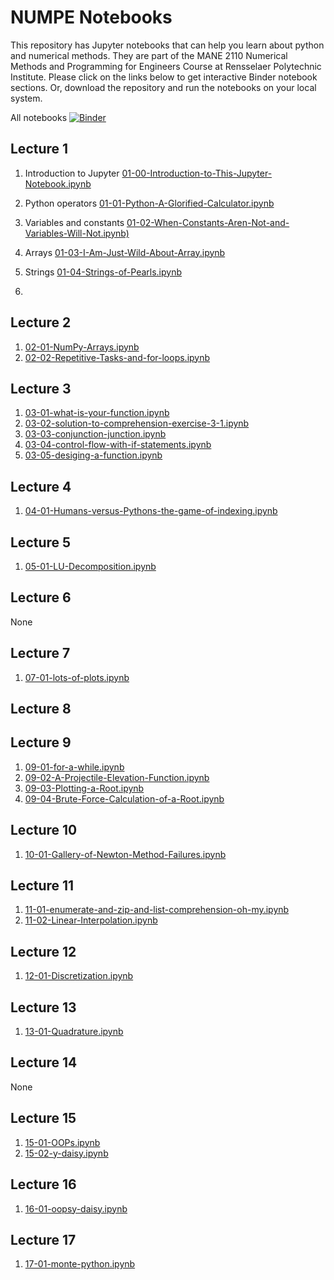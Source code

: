 # NUMPE Notebooks
This repository has Jupyter notebooks that can help you learn about python and numerical methods.
They are part of the MANE 2110 Numerical Methods and Programming for Engineers Course at Rensselaer Polytechnic Institute.
Please click on the links below to get interactive Binder notebook sections. Or, download the repository and run
the notebooks on your local system.

All notebooks [![Binder](https://mybinder.org/badge_logo.svg)](https://mybinder.org/v2/gh/RPI-NUMPE/jupyter-notebooks/HEAD)

## Lecture 1
1. Introduction to Jupyter [01-00-Introduction-to-This-Jupyter-Notebook.ipynb](https://mybinder.org/v2/gh/RPI-NUMPE/jupyter-notebooks/HEAD?labpath=01-00-Introduction-to-This-Jupyter-Notebook.ipynb)
2. Python operators [01-01-Python-A-Glorified-Calculator.ipynb](https://mybinder.org/v2/gh/RPI-NUMPE/jupyter-notebooks/HEAD?labpath=01-01-Python-A-Glorified-Calculator.ipynb)
3. Variables and constants [01-02-When-Constants-Aren-Not-and-Variables-Will-Not.ipynb)](https://mybinder.org/v2/gh/RPI-NUMPE/jupyter-notebooks/HEAD?labpath=01-02-When-Constants-Aren-Not-and-Variables-Will-Not.ipynb)
4. Arrays [01-03-I-Am-Just-Wild-About-Array.ipynb](https://mybinder.org/v2/gh/RPI-NUMPE/jupyter-notebooks/HEAD?labpath=01-03-I-Am-Just-Wild-About-Array.ipynb)
5. Strings [01-04-Strings-of-Pearls.ipynb](https://mybinder.org/v2/gh/RPI-NUMPE/jupyter-notebooks/HEAD?labpath=01-04-Strings-of-Pearls.ipynb)


1. [](https://mybinder.org/v2/gh/RPI-NUMPE/jupyter-notebooks/HEAD?labpath=)

## Lecture 2
1. [02-01-NumPy-Arrays.ipynb](https://mybinder.org/v2/gh/RPI-NUMPE/jupyter-notebooks/HEAD?labpath=02-01-NumPy-Arrays.ipynb)
2. [02-02-Repetitive-Tasks-and-for-loops.ipynb](https://mybinder.org/v2/gh/RPI-NUMPE/jupyter-notebooks/HEAD?labpath=02-02-Repetitive-Tasks-and-for-loops.ipynb)
## Lecture 3
1. [03-01-what-is-your-function.ipynb](https://mybinder.org/v2/gh/RPI-NUMPE/jupyter-notebooks/HEAD?labpath=03-01-what-is-your-function.ipynb)
2. [03-02-solution-to-comprehension-exercise-3-1.ipynb](https://mybinder.org/v2/gh/RPI-NUMPE/jupyter-notebooks/HEAD?labpath=03-02-solution-to-comprehension-exercise-3-1.ipynb)
3. [03-03-conjunction-junction.ipynb](https://mybinder.org/v2/gh/RPI-NUMPE/jupyter-notebooks/HEAD?labpath=03-03-conjunction-junction.ipynb)
4. [03-04-control-flow-with-if-statements.ipynb](https://mybinder.org/v2/gh/RPI-NUMPE/jupyter-notebooks/HEAD?labpath=03-04-control-flow-with-if-statements.ipynb)
5. [03-05-desiging-a-function.ipynb](https://mybinder.org/v2/gh/RPI-NUMPE/jupyter-notebooks/HEAD?labpath=03-05-desiging-a-function.ipynb)

## Lecture 4
1. [04-01-Humans-versus-Pythons-the-game-of-indexing.ipynb](https://mybinder.org/v2/gh/RPI-NUMPE/jupyter-notebooks/HEAD?labpath=04-01-Humans-versus-Pythons-the-game-of-indexing.ipynb)

## Lecture 5
1. [05-01-LU-Decomposition.ipynb](https://mybinder.org/v2/gh/RPI-NUMPE/jupyter-notebooks/HEAD?labpath=05-01-LU-Decomposition.ipynb)

## Lecture 6
None

## Lecture 7
1. [07-01-lots-of-plots.ipynb](https://mybinder.org/v2/gh/RPI-NUMPE/jupyter-notebooks/HEAD?labpath=07-01-lots-of-plots.ipynb)

## Lecture 8

## Lecture 9
1. [09-01-for-a-while.ipynb](https://mybinder.org/v2/gh/RPI-NUMPE/jupyter-notebooks/HEAD?labpath=09-01-for-a-while.ipynb)
2. [09-02-A-Projectile-Elevation-Function.ipynb](https://mybinder.org/v2/gh/RPI-NUMPE/jupyter-notebooks/HEAD?labpath=09-02-A-Projectile-Elevation-Function.ipynb)
3. [09-03-Plotting-a-Root.ipynb](https://mybinder.org/v2/gh/RPI-NUMPE/jupyter-notebooks/HEAD?labpath=09-03-Plotting-a-Root.ipynb)
4. [09-04-Brute-Force-Calculation-of-a-Root.ipynb](https://mybinder.org/v2/gh/RPI-NUMPE/jupyter-notebooks/HEAD?labpath=09-04-Brute-Force-Calculation-of-a-Root.ipynb)


## Lecture 10
1. [10-01-Gallery-of-Newton-Method-Failures.ipynb](https://mybinder.org/v2/gh/RPI-NUMPE/jupyter-notebooks/HEAD?labpath=10-01-Gallery-of-Newton-Method-Failures.ipynb)

## Lecture 11
1. [11-01-enumerate-and-zip-and-list-comprehension-oh-my.ipynb](https://mybinder.org/v2/gh/RPI-NUMPE/jupyter-notebooks/HEAD?labpath=11-01-enumerate-and-zip-and-list-comprehension-oh-my.ipynb)
2. [11-02-Linear-Interpolation.ipynb](https://mybinder.org/v2/gh/RPI-NUMPE/jupyter-notebooks/HEAD?labpath=11-02-Linear-Interpolation.ipynb)

## Lecture 12
1. [12-01-Discretization.ipynb](https://mybinder.org/v2/gh/RPI-NUMPE/jupyter-notebooks/HEAD?labpath=12-01-Discretization.ipynb)

## Lecture 13
1. [13-01-Quadrature.ipynb](https://mybinder.org/v2/gh/RPI-NUMPE/jupyter-notebooks/HEAD?labpath=13-01-Quadrature.ipynb)

## Lecture 14
None

## Lecture 15
1. [15-01-OOPs.ipynb](https://mybinder.org/v2/gh/RPI-NUMPE/jupyter-notebooks/HEAD?labpath=15-01-OOPs.ipynb)
1. [15-02-y-daisy.ipynb](https://mybinder.org/v2/gh/RPI-NUMPE/jupyter-notebooks/HEAD?labpath=15-02-y-daisy.ipynb)

## Lecture 16
1. [16-01-oopsy-daisy.ipynb](https://mybinder.org/v2/gh/RPI-NUMPE/jupyter-notebooks/HEAD?labpath=16-01-oopsy-daisy.ipynb)

## Lecture 17
1. [17-01-monte-python.ipynb](https://mybinder.org/v2/gh/RPI-NUMPE/jupyter-notebooks/HEAD?labpath=17-01-monte-python.ipynb)

